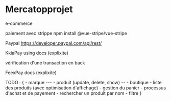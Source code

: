 # Mercatopprojet
e-commerce

paiement avec strippe
npm install @vue-stripe/vue-stripe

Paypal
https://developer.paypal.com/api/rest/

KkiaPay using docs (explixite)

vérification d'une transaction en back

FeexPay docs (explixite)

TODO : {
    - marque ---
    - produit (update, delete, show) --
    - boutique
    - liste des produits (avec optimisation d'affichage)
    - gestion du panier
    - processus d'achat et de payement
    - rechercher un produit par nom
    - filtre
}